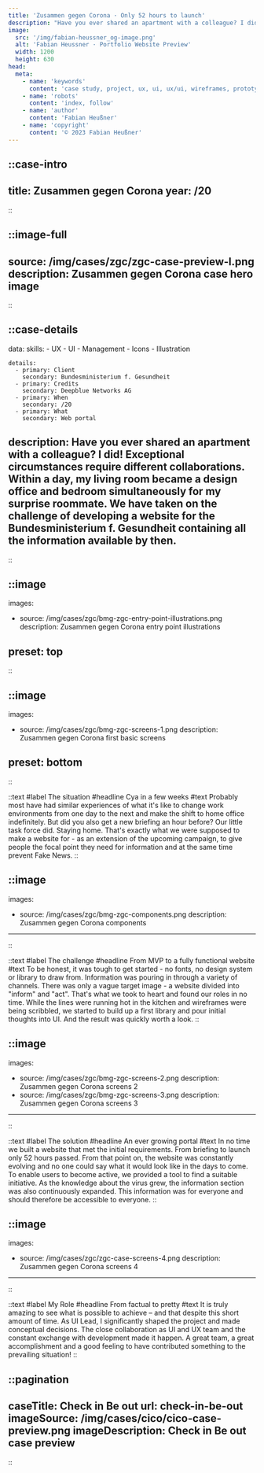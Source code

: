 ```yaml
---
title: 'Zusammen gegen Corona · Only 52 hours to launch'
description: "Have you ever shared an apartment with a colleague? I did! Exceptional circumstances require different collaborations. Within a day, my living room became a design office and bedroom simultaneously for my surprise roommate. We have taken on the challenge of developing a website for the Bundesministerium f. Gesundheit containing all the information available by then."
image:
  src: '/img/fabian-heussner_og-image.png'
  alt: 'Fabian Heussner · Portfolio Website Preview'
  width: 1200
  height: 630
head:
  meta:
    - name: 'keywords'
      content: 'case study, project, ux, ui, ux/ui, wireframes, prototype, sketch, bundesministerium für gesundheit, portfolio, corona, zusammen gegen corona, wir bleiben zuhause, web portal, design, pandemic, home office, design system, components, screens'
    - name: 'robots'
      content: 'index, follow'
    - name: 'author'
      content: 'Fabian Heußner'
    - name: 'copyright'
      content: '© 2023 Fabian Heußner'
---
```



::case-intro
---
title: Zusammen gegen Corona
year: /20
---
::

::image-full
---
source: /img/cases/zgc/zgc-case-preview-l.png
description: Zusammen gegen Corona case hero image
---
::

::case-details
---
data:
    skills:
      - UX
      - UI
      - Management
      - Icons
      - Illustration

    details:
      - primary: Client
        secondary: Bundesministerium f. Gesundheit
      - primary: Credits
        secondary: Deepblue Networks AG
      - primary: When
        secondary: /20
      - primary: What
        secondary: Web portal
        
description: Have you ever shared an apartment with a colleague? I did! Exceptional circumstances require different collaborations. Within a day, my living room became a design office and bedroom simultaneously for my surprise roommate. We have taken on the challenge of developing a website for the Bundesministerium f. Gesundheit containing all the information available by then.
---
::


::image
---
images:
  - source: /img/cases/zgc/bmg-zgc-entry-point-illustrations.png
    description: Zusammen gegen Corona entry point illustrations

preset: top
---
::

::image
---
images:
  - source: /img/cases/zgc/bmg-zgc-screens-1.png
    description: Zusammen gegen Corona first basic screens

preset: bottom
---
::

::text
#label
The situation
#headline 
Cya in a few weeks
#text 
Probably most have had similar experiences of what it's like to change work environments from one day to the next and make the shift to home office indefinitely. But did you also get a new briefing an hour before? Our little task force did. Staying home. That's exactly what we were supposed to make a website for - as an extension of the upcoming campaign, to give people the focal point they need for information and at the same time prevent Fake News.
::

::image
---
images:
  - source: /img/cases/zgc/bmg-zgc-components.png
    description: Zusammen gegen Corona components
---
::

::text
#label
The challenge
#headline 
From MVP to a fully functional website
#text 
To be honest, it was tough to get started - no fonts, no design system or library to draw from. Information was pouring in through a variety of channels. There was only a vague target image - a website divided into "inform" and "act". That's what we took to heart and found our roles in no time. While the lines were running hot in the kitchen and wireframes were being scribbled, we started to build up a first library and pour initial thoughts into UI. And the result was quickly worth a look. 
::

::image
---
images:
  - source: /img/cases/zgc/bmg-zgc-screens-2.png
    description: Zusammen gegen Corona screens 2
  - source: /img/cases/zgc/bmg-zgc-screens-3.png
    description: Zusammen gegen Corona screens 3
---
::

::text
#label
The solution
#headline 
An ever growing portal
#text 
In no time we built a website that met the initial requirements. From briefing to launch only 52 hours passed. From that point on, the website was constantly evolving and no one could say what it would look like in the days to come. To enable users to become active, we provided a tool to find a suitable initiative. As the knowledge about the virus grew, the information section was also continuously expanded. This information was for everyone and should therefore be accessible to everyone.
::

::image
---
images:
  - source: /img/cases/zgc/zgc-case-screens-4.png
    description: Zusammen gegen Corona screens 4
---
::

::text
#label
My Role
#headline 
From factual to pretty
#text 
It is truly amazing to see what is possible to achieve – and that despite this short amount of time. As UI Lead, I significantly shaped the project and made conceptual decisions. The close collaboration as UI and UX team and the constant exchange with development made it happen. A great team, a great accomplishment and a good feeling to have contributed something to the prevailing situation!
::


::pagination
---
caseTitle: Check in Be out
url: check-in-be-out
imageSource: /img/cases/cico/cico-case-preview.png
imageDescription: Check in Be out case preview
---
::
